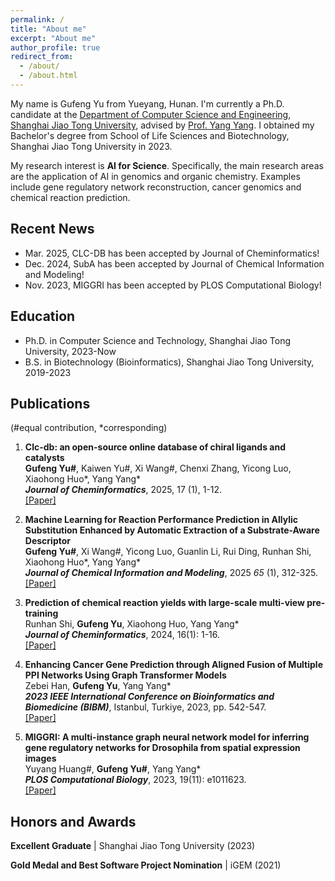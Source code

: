 ```yaml
---
permalink: /
title: "About me"
excerpt: "About me"
author_profile: true
redirect_from: 
  - /about/
  - /about.html
---
```


My name is Gufeng Yu from Yueyang, Hunan. I'm currently a Ph.D. candidate at the [Department of Computer Science and Engineering](https://www.cs.sjtu.edu.cn/index.aspx), [Shanghai Jiao Tong University](https://www.sjtu.edu.cn/), advised by [Prof. Yang Yang](https://www.cs.sjtu.edu.cn/PeopleDetail.aspx?id=72). I obtained my Bachelor's degree from School of Life Sciences and Biotechnology, Shanghai Jiao Tong University in 2023. 

My research interest is **AI for Science**. Specifically, the main research areas are the application of AI in genomics and organic chemistry. Examples include gene regulatory network reconstruction, cancer genomics and chemical reaction prediction.



## Recent News

- Mar. 2025, CLC-DB has been accepted by Journal of Cheminformatics!
- Dec. 2024, SubA has been accepted by Journal of Chemical Information and Modeling!
- Nov. 2023, MIGGRI has been accepted by PLOS Computational Biology!



## Education

- Ph.D. in Computer Science and Technology, Shanghai Jiao Tong University, 2023-Now
- B.S. in Biotechnology (Bioinformatics), Shanghai Jiao Tong University, 2019-2023



## Publications

(#equal contribution, *corresponding)

1. **Clc-db: an open-source online database of chiral ligands and catalysts**  
    **Gufeng Yu#**, Kaiwen Yu#, Xi Wang#, Chenxi Zhang, Yicong Luo, Xiaohong Huo\*, Yang Yang*  
    ***Journal of Cheminformatics***, 2025, 17 (1), 1-12.  
    [[Paper]](https://jcheminf.biomedcentral.com/articles/10.1186/s13321-025-00991-9)

2. **Machine Learning for Reaction Performance Prediction in Allylic Substitution Enhanced by Automatic Extraction of a Substrate-Aware Descriptor**  
    **Gufeng Yu#**, Xi Wang#, Yicong Luo, Guanlin Li, Rui Ding, Runhan Shi, Xiaohong Huo\*, Yang Yang*  
    ***Journal of Chemical Information and Modeling***, 2025 *65* (1), 312-325.  
    [[Paper]](https://pubs.acs.org/doi/10.1021/acs.jcim.4c02120)

3. **Prediction of chemical reaction yields with large-scale multi-view pre-training**  
    Runhan Shi, **Gufeng Yu**, Xiaohong Huo, Yang Yang*  
    ***Journal of Cheminformatics***, 2024, 16(1): 1-16.  
    [[Paper]](https://jcheminf.biomedcentral.com/articles/10.1186/s13321-024-00815-2)

4. **Enhancing Cancer Gene Prediction through Aligned Fusion of Multiple PPI Networks Using Graph Transformer Models**  
    Zebei Han, **Gufeng Yu**, Yang Yang*  
    ***2023 IEEE International Conference on Bioinformatics and Biomedicine (BIBM)***, Istanbul, Turkiye, 2023, pp. 542-547.  
    [[Paper]](https://ieeexplore.ieee.org/document/10385593)

5. **MIGGRI: A multi-instance graph neural network model for inferring gene regulatory networks for Drosophila from spatial expression images**  
    Yuyang Huang#, **Gufeng Yu#**, Yang Yang*  
    ***PLOS Computational Biology***, 2023, 19(11): e1011623.  
    [[Paper]](https://journals.plos.org/ploscompbiol/article?id=10.1371/journal.pcbi.1011623)



## Honors and Awards

**Excellent Graduate** \| Shanghai Jiao Tong University (2023)

**Gold Medal and Best Software Project Nomination** \| iGEM (2021)
